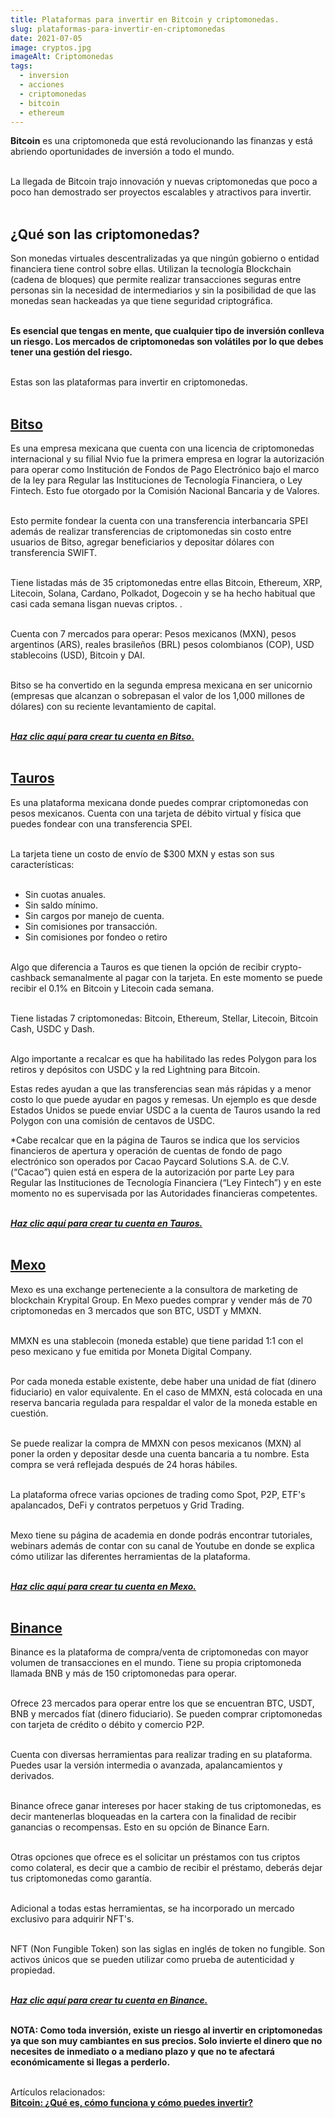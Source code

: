 ```yaml
---
title: Plataformas para invertir en Bitcoin y criptomonedas.
slug: plataformas-para-invertir-en-criptomonedas
date: 2021-07-05
image: cryptos.jpg
imageAlt: Criptomonedas
tags:
  - inversion
  - acciones
  - criptomonedas
  - bitcoin
  - ethereum
---
```

**Bitcoin** es una criptomoneda que está revolucionando las finanzas y está abriendo oportunidades de inversión a todo el mundo. <br/><br/>

La llegada de Bitcoin trajo innovación y nuevas criptomonedas que poco a poco han demostrado ser proyectos escalables y atractivos para invertir. <br/><br/>

## ¿Qué son las criptomonedas?

Son monedas virtuales descentralizadas ya que ningún gobierno o entidad financiera tiene control sobre ellas. Utilizan la tecnología Blockchain (cadena de bloques) que permite realizar transacciones seguras entre personas sin la necesidad de intermediarios y sin la posibilidad de que las monedas sean hackeadas ya que tiene seguridad criptográfica. <br/><br/>

**Es esencial que tengas en mente, que cualquier tipo de inversión conlleva un riesgo. Los mercados de criptomonedas son volátiles por lo que debes tener una gestión del riesgo.** <br/><br/>

Estas son las plataformas para invertir en criptomonedas. <br/><br/>

## [Bitso](https://bitso.com/register?ref=lzgl)

Es una empresa mexicana que cuenta con una licencia de criptomonedas internacional y su filial Nvio fue la primera empresa en lograr la autorización para operar como Institución de Fondos de Pago Electrónico bajo el marco de la ley para Regular las Instituciones de Tecnología Financiera, o Ley Fintech. Esto fue otorgado por la Comisión Nacional Bancaria y de Valores. <br/><br/>

Esto permite fondear la cuenta con una transferencia interbancaria SPEI además de realizar transferencias de criptomonedas sin costo entre usuarios de Bitso, agregar beneficiarios y depositar dólares con transferencia SWIFT.<br/><br/>

Tiene listadas más de 35 criptomonedas entre ellas Bitcoin, Ethereum, XRP, Litecoin, Solana, Cardano, Polkadot, Dogecoin y se ha hecho habitual que casi cada semana lisgan nuevas criptos. . <br/><br/>

Cuenta con 7 mercados para operar: Pesos mexicanos (MXN), pesos argentinos (ARS), reales brasileños (BRL) pesos colombianos (COP), USD stablecoins (USD), Bitcoin y DAI. <br/><br/>

Bitso se ha convertido en la segunda empresa mexicana en ser unicornio (empresas que alcanzan o sobrepasan el valor de los 1,000 millones de dólares) con su reciente levantamiento de capital. <br/><br/>

***[Haz clic aquí para crear tu cuenta en Bitso.](https://bitso.com/register?ref=lzgl)*** <br/><br/>

## [Tauros](https://tauros.io/signup?ref=LT1J34TC)

Es una plataforma mexicana donde puedes comprar criptomonedas con pesos mexicanos. Cuenta con una tarjeta de débito virtual y física que puedes fondear con una transferencia SPEI. <br/><br/>

La tarjeta tiene un costo de envío de $300 MXN y estas son sus características: <br/><br/>

* Sin cuotas anuales. 
* Sin saldo mínimo. 
* Sin cargos por manejo de cuenta. 
* Sin comisiones por transacción. 
* Sin comisiones por fondeo o retiro <br/><br/>

Algo que diferencia a Tauros es que tienen la opción de recibir crypto-cashback semanalmente al pagar con la tarjeta. En este momento se puede recibir el 0.1% en Bitcoin y Litecoin cada semana. <br/><br/>

Tiene listadas 7 criptomonedas: Bitcoin, Ethereum, Stellar, Litecoin, Bitcoin Cash, USDC y Dash. <br/><br/>

Algo importante a recalcar es que ha habilitado las redes Polygon para los retiros y depósitos con USDC y la red Lightning para Bitcoin.

Estas redes ayudan a que las transferencias sean más rápidas y a menor costo lo que puede ayudar en pagos y remesas. Un ejemplo es que desde Estados Unidos se puede enviar USDC a la cuenta de Tauros usando la red Polygon con una comisión de centavos de USDC.

\*Cabe recalcar que en la página de Tauros se indica que los servicios financieros de apertura y operación de cuentas de fondo de pago electrónico son operados por Cacao Paycard Solutions S.A. de C.V. (“Cacao”) quien está en espera de la autorización por parte Ley para Regular las Instituciones de Tecnología Financiera (“Ley Fintech”) y en este momento no es supervisada por las Autoridades financieras competentes. <br/><br/>

***[Haz clic aquí para crear tu cuenta en Tauros.](https://tauros.io/signup?ref=LT1J34TC)*** <br/><br/>

## [Mexo](https://www.mexo.io/register/WNpqnD)

Mexo es una exchange perteneciente a la consultora de marketing de blockchain Krypital Group. En Mexo puedes comprar y vender más de 70 criptomonedas en 3 mercados que son BTC, USDT y MMXN. <br/><br/>

MMXN es una stablecoin (moneda estable) que tiene paridad 1:1 con el peso mexicano y fue emitida por Moneta Digital Company. <br/><br/>

Por cada moneda estable existente, debe haber una unidad de fíat (dinero fiduciario) en valor equivalente. En el caso de MMXN, está colocada en una reserva bancaria regulada para respaldar el valor de la moneda estable en cuestión. <br/><br/>

Se puede realizar la compra de MMXN con pesos mexicanos (MXN) al poner la orden y depositar desde una cuenta bancaria a tu nombre. Esta compra se verá reflejada después de 24 horas hábiles. <br/><br/>

La plataforma ofrece varias opciones de trading como Spot, P2P, ETF's apalancados, DeFi y contratos perpetuos y Grid Trading. <br/><br/>

Mexo tiene su página de academia en donde podrás encontrar tutoriales, webinars además de contar con su canal de Youtube en donde se explica cómo utilizar las diferentes herramientas de la plataforma. <br/><br/>

***[Haz clic aquí para crear tu cuenta en Mexo.](https://www.mexo.io/register/WNpqnD)*** <br/><br/>

## [Binance](https://www.binance.com/es-MX/register?ref=10616307)

Binance es la plataforma de compra/venta de criptomonedas con mayor volumen de transacciones en el mundo. Tiene su propia criptomoneda llamada BNB y más de 150 criptomonedas para operar. <br/><br/>

Ofrece 23 mercados para operar entre los que se encuentran BTC, USDT, BNB y mercados  fíat (dinero fiduciario). Se pueden comprar criptomonedas con tarjeta de crédito o débito y comercio P2P. <br/><br/>

Cuenta con diversas herramientas para realizar trading en su plataforma. Puedes usar la versión intermedia o avanzada, apalancamientos y derivados. <br/><br/>

Binance ofrece ganar intereses por hacer staking de tus criptomonedas, es decir mantenerlas bloqueadas en la cartera con la finalidad de recibir ganancias o recompensas. Esto en su opción de Binance Earn. <br/><br/>

Otras opciones que ofrece es el solicitar un préstamos con tus criptos como colateral, es decir que a cambio de recibir el préstamo, deberás dejar tus criptomonedas como garantía. <br/><br/>

Adicional a todas estas herramientas, se ha incorporado un mercado exclusivo para adquirir NFT's. <br/><br/>

NFT (Non Fungible Token) son las siglas en inglés de token no fungible. Son activos únicos que se pueden utilizar como prueba de autenticidad y propiedad. <br/><br/>

***[Haz clic aquí para crear tu cuenta en Binance.](https://www.binance.com/es-MX/register?ref=10616307)*** <br/><br/>

**NOTA: Como toda inversión, existe un riesgo al invertir en criptomonedas ya que son muy cambiantes en sus precios. Solo invierte el dinero que no necesites de inmediato o a mediano plazo y que no te afectará económicamente si llegas a perderlo.** <br/><br/>

Artículos relacionados: <br/>
**[Bitcoin: ¿Qué es, cómo funciona y cómo puedes invertir?](/blog/2021-06-19/que-es-bitcoin)**